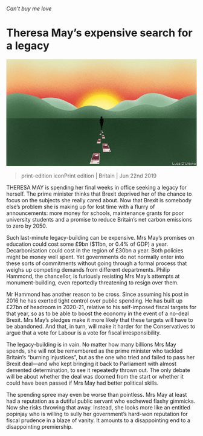 ###### Can’t buy me love

# Theresa May’s expensive search for a legacy 

![image](images/20190622_brd001.jpg) 

> print-edition iconPrint edition | Britain | Jun 22nd 2019 

THERESA MAY is spending her final weeks in office seeking a legacy for herself. The prime minister thinks that Brexit deprived her of the chance to focus on the subjects she really cared about. Now that Brexit is somebody else’s problem she is making up for lost time with a flurry of announcements: more money for schools, maintenance grants for poor university students and a promise to reduce Britain’s net carbon emissions to zero by 2050. 

Such last-minute legacy-building can be expensive. Mrs May’s promises on education could cost some £9bn ($11bn, or 0.4% of GDP) a year. Decarbonisation could cost in the region of £30bn a year. Both policies might be money well spent. Yet governments do not normally enter into these sorts of commitments without going through a formal process that weighs up competing demands from different departments. Philip Hammond, the chancellor, is furiously resisting Mrs May’s attempts at monument-building, even reportedly threatening to resign over them. 

Mr Hammond has another reason to be cross. Since assuming his post in 2016 he has exerted tight control over public spending. He has built up £27bn of headroom in 2020-21, relative to his self-imposed fiscal targets for that year, so as to be able to boost the economy in the event of a no-deal Brexit. Mrs May’s pledges make it more likely that these targets will have to be abandoned. And that, in turn, will make it harder for the Conservatives to argue that a vote for Labour is a vote for fiscal irresponsibility. 

The legacy-building is in vain. No matter how many billions Mrs May spends, she will not be remembered as the prime minister who tackled Britain’s “burning injustices”, but as the one who tried and failed to pass her Brexit deal—and who kept bringing it back to Parliament with almost demented determination, to see it repeatedly thrown out. The only debate will be about whether the deal was doomed from the start or whether it could have been passed if Mrs May had better political skills. 

The spending spree may even be worse than pointless. Mrs May at least had a reputation as a dutiful public servant who eschewed flashy gimmicks. Now she risks throwing that away. Instead, she looks more like an entitled popinjay who is willing to sully her government’s hard-won reputation for fiscal prudence in a blaze of vanity. It amounts to a disappointing end to a disappointing premiership. 


